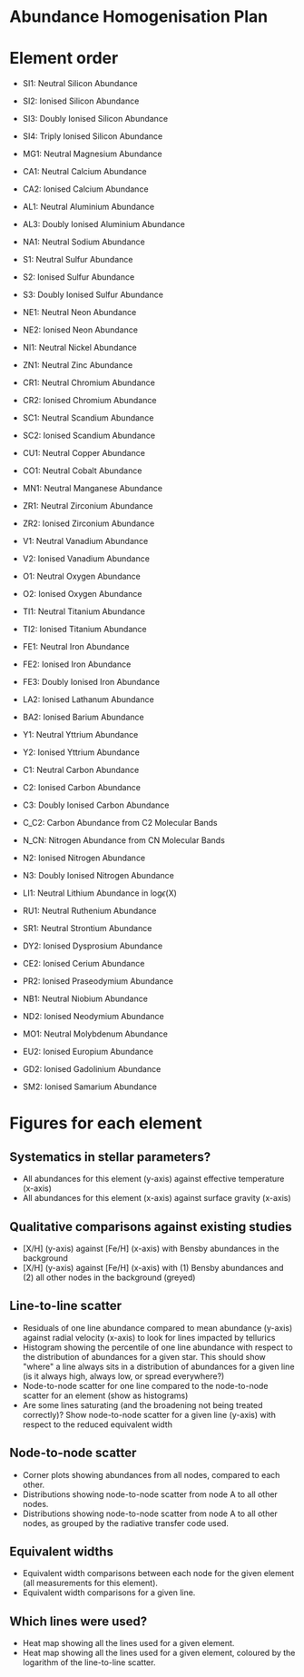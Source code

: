 Abundance Homogenisation Plan
=============================

Element order
=============

- SI1: Neutral Silicon Abundance
- SI2: Ionised Silicon Abundance
- SI3: Doubly Ionised Silicon Abundance
- SI4: Triply Ionised Silicon Abundance

- MG1: Neutral Magnesium Abundance
- CA1: Neutral Calcium Abundance
- CA2: Ionised Calcium Abundance
- AL1: Neutral Aluminium Abundance
- AL3: Doubly Ionised Aluminium Abundance
- NA1: Neutral Sodium Abundance

- S1: Neutral Sulfur Abundance
- S2: Ionised Sulfur Abundance
- S3: Doubly Ionised Sulfur Abundance
- NE1: Neutral Neon Abundance
- NE2: Ionised Neon Abundance

- NI1: Neutral Nickel Abundance
- ZN1: Neutral Zinc Abundance
- CR1: Neutral Chromium Abundance
- CR2: Ionised Chromium Abundance
- SC1: Neutral Scandium Abundance
- SC2: Ionised Scandium Abundance
- CU1: Neutral Copper Abundance
- CO1: Neutral Cobalt Abundance
- MN1: Neutral Manganese Abundance
- ZR1: Neutral Zirconium Abundance
- ZR2: Ionised Zirconium Abundance

- V1: Neutral Vanadium Abundance
- V2: Ionised Vanadium Abundance

- O1: Neutral Oxygen Abundance
- O2: Ionised Oxygen Abundance

- TI1: Neutral Titanium Abundance
- TI2: Ionised Titanium Abundance

- FE1: Neutral Iron Abundance
- FE2: Ionised Iron Abundance
- FE3: Doubly Ionised Iron Abundance

- LA2: Ionised Lathanum Abundance
- BA2: Ionised Barium Abundance

- Y1: Neutral Yttrium Abundance
- Y2: Ionised Yttrium Abundance

- C1: Neutral Carbon Abundance
- C2: Ionised Carbon Abundance
- C3: Doubly Ionised Carbon Abundance
- C_C2: Carbon Abundance from C2 Molecular Bands
- N_CN: Nitrogen Abundance from CN Molecular Bands
- N2: Ionised Nitrogen Abundance
- N3: Doubly Ionised Nitrogen Abundance

- LI1: Neutral Lithium Abundance in log$\epsilon$(X)

- RU1: Neutral Ruthenium Abundance
- SR1: Neutral Strontium Abundance
- DY2: Ionised Dysprosium Abundance
- CE2: Ionised Cerium Abundance
- PR2: Ionised Praseodymium Abundance
- NB1: Neutral Niobium Abundance
- ND2: Ionised Neodymium Abundance
- MO1: Neutral Molybdenum Abundance
- EU2: Ionised Europium Abundance
- GD2: Ionised Gadolinium Abundance
- SM2: Ionised Samarium Abundance



Figures for each element
========================

Systematics in stellar parameters?
----------------------------------

- All abundances for this element (y-axis) against effective temperature (x-axis)
- All abundances for this element (x-axis) against surface gravity (x-axis)


Qualitative comparisons against existing studies
------------------------------------------------

- [X/H] (y-axis) against [Fe/H] (x-axis) with Bensby abundances in the background 
- [X/H] (y-axis) against [Fe/H] (x-axis) with (1) Bensby abundances and (2) all other nodes in the background (greyed)


Line-to-line scatter
--------------------

- Residuals of one line abundance compared to mean abundance (y-axis) against radial velocity (x-axis) to look for lines impacted by tellurics
- Histogram showing the percentile of one line abundance with respect to the distribution of abundances for a given star. This should show "where" a line always sits in a distribution of abundances for a given line (is it always high, always low, or spread everywhere?)
- Node-to-node scatter for one line compared to the node-to-node scatter for an element (show as histograms) 
- Are some lines saturating (and the broadening not being treated correctly)? Show node-to-node scatter for a given line (y-axis) with respect to the reduced equivalent width

Node-to-node scatter
--------------------
- Corner plots showing abundances from all nodes, compared to each other.
- Distributions showing node-to-node scatter from node A to all other nodes.
- Distributions showing node-to-node scatter from node A to all other nodes, as grouped by the radiative transfer code used.


Equivalent widths
-----------------
- Equivalent width comparisons between each node for the given element (all measurements for this element).
- Equivalent width comparisons for a given line.


Which lines were used?
----------------------

- Heat map showing all the lines used for a given element.
- Heat map showing all the lines used for a given element, coloured by the logarithm of the line-to-line scatter.

